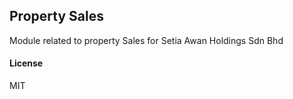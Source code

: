 ## Property Sales

Module related to property Sales for Setia Awan Holdings Sdn Bhd

#### License

MIT
